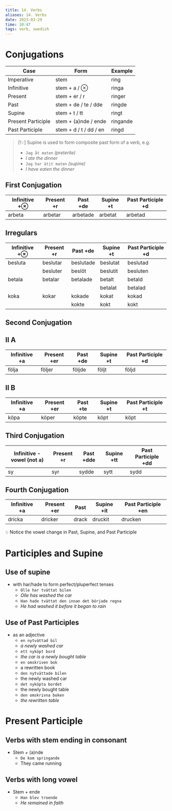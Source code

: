 ```yaml
---
title: 14. Verbs
aliases: 14. Verbs
date: 2023-03-29
time: 10:47
tags: verb, swedish
---
```



# Conjugations

| Case               | Form                   | Example  |
| ------------------ | ---------------------- | -------- |
| Imperative         | stem                   | ring     |
| Infinitive         | stem + a / ⊗           | ringa    |
| Present            | stem + er / r          | ringer   |
| Past               | stem + de / te / dde   | ringde   |
| Supine             | stem + t / tt          | ringt    |
| Present Participle | stem + (a)nde / ende   | ringande |
| Past Participle    | stem + d / t / dd / en | ringd    |


> [!💡] 
> Supine is used to form composite past form of a verb, e.g.
> - `Jag åt maten` *(preterite)*
> - *I ate the dinner*
> - `Jag har ätit maten` *(supine)*
> - *I have eaten the dinner*


</aside>

## First Conjugation

| Infinitive +⊗ | Present +r | Past +de | Supine +t | Past Participle +d |
| ------------- | ---------- | -------- | --------- | ------------------ |
| arbeta        | arbetar    | arbetade | arbetat   | arbetad            |

## Irregulars

| Infinitive +⊗ | Present +r | Past +de  | Supine +t | Past Participle +d |
| ------------- | ---------- | --------- | --------- | ------------------ |
| besluta       | beslutar   | beslutade | beslutat  | beslutad           |
|               | besluter   | beslöt    | beslutit  | besluten           |
| betala        | betalar    | betalade  | betalt    | betald             |
|               |            |           | betalat   | betalad            |
| koka          | kokar      | kokade    | kokat     | kokad              |
|               |            | kokte     | kokt      | kokt               |

## Second Conjugation

## II A

| Infinitive +a | Present +er | Past +de | Supine +t | Past Participle +d |
| ------------- | ----------- | -------- | --------- | ------------------ |
| följa         | följer      | följde   | följt     | följd              |

## II B

| Infinitive +a | Present +er | Past +te | Supine +t | Past Participle +t |
| ------------- | ----------- | -------- | --------- | ------------------ |
| köpa          | köper       | köpte    | köpt      | köpt               |

## Third Conjugation

| Infinitive -vowel (not a) | Present +r | Past +dde | Supine +tt | Past Participle +dd |
| ------------------------- | ---------- | --------- | ---------- | ------------------- |
| sy                        | syr        | sydde     | sytt       | sydd                |

## Fourth Conjugation

| Infinitive +a | Present +er | Past  | Supine +it | Past Participle +en |
| ------------- | ----------- | ----- | ---------- | ------------------- |
| dricka        | dricker     | drack | druckit    | drucken             |

<aside>
💡 Notice the vowel change in Past, Supine, and Past Participle

</aside>

# Participles and Supine

## Use of supine

- with har/hade to form perfect/pluperfect tenses
    - `Olle har tvättat bilen`
    - *Olle has washed the car*
    - `Han hade tvättat den innan det började regna`
    - *He had washed it before it began to rain*

## Use of Past Participles

- as an adjective
    - `en nytvättad bil`
    - *a newly washed car*
    - `ett nyköpt bord`
    - *the car is a newly bought table*
    - `en omskriven bok`
    - a rewritten book
    - `den nytvättade bilen`
    - the newly washed car
    - `det nyköpta bordet`
    - the newly bought table
    - `den omskrivna boken`
    - *the rewritten table*

# Present Participle

## Verbs with stem ending in consonant

- Stem + (a)nde
    - `De kom springande`
    - They came running

## Verbs with long vowel

- Stem + ende
    - `Han blev troende`
    - *He remained in faith*